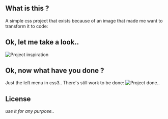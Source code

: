 ## What is this ?
A simple css project that exists because of an image that made me want to transform it to code:

## Ok, let me take a look..
![Project inspiration](https://d13yacurqjgara.cloudfront.net/users/44126/screenshots/1740688/attachments/281529/dashboard.png)


## Ok, now what have you done ?
Just the left menu in css3.. There's still work to be done:
![Project done..](http://i.imgur.com/2dPVAta.png)

## License 
*use it for any purpose..*

